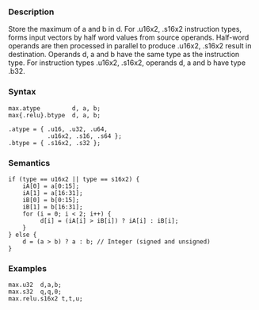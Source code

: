 ### Description

Store the maximum of a and b in d.
For .u16x2, .s16x2 instruction types, forms input vectors by half word values from source
operands. Half-word operands are then processed in parallel to produce .u16x2, .s16x2 result
in destination.
Operands d, a and b have the same type as the instruction type. For instruction types
.u16x2, .s16x2, operands d, a and b have type .b32.

### Syntax

```
max.atype         d, a, b;
max{.relu}.btype  d, a, b;

.atype = { .u16, .u32, .u64,
           .u16x2, .s16, .s64 };
.btype = { .s16x2, .s32 };
```

### Semantics

```
if (type == u16x2 || type == s16x2) {
    iA[0] = a[0:15];
    iA[1] = a[16:31];
    iB[0] = b[0:15];
    iB[1] = b[16:31];
    for (i = 0; i < 2; i++) {
         d[i] = (iA[i] > iB[i]) ? iA[i] : iB[i];
    }
} else {
    d = (a > b) ? a : b; // Integer (signed and unsigned)
}
```

### Examples

```
max.u32  d,a,b;
max.s32  q,q,0;
max.relu.s16x2 t,t,u;
```

